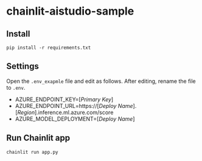 # chainlit-aistudio-sample

## Install
`pip install -r requirements.txt`

## Settings
Open the `.env_exapmle` file and edit as follows. After editing, rename the file to `.env`.

- AZURE_ENDPOINT_KEY=[*Primary Key*]
- AZURE_ENDPOINT_URL=https://[*Deploy Name*].[*Region*].inference.ml.azure.com/score
- AZURE_MODEL_DEPLOYMENT=[*Deploy Name*]

## Run Chainlit app
`chainlit run app.py`
